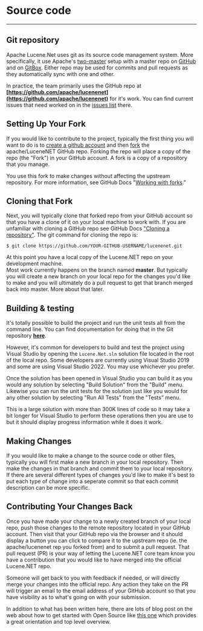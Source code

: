 ﻿# Source code

---

## Git repository

Apache Lucene.Net uses git as its source code management system.  More specifically, it use Apache's [two-master](https://git.apache.org/) setup with a master repo on [GitHub](https://github.com/apache/lucenenet) and on [GitBox](https://gitbox.apache.org/repos/asf?p=lucenenet.git). Either repo may be used for commits and pull requests as they automatically sync with one and other.

In practice, the team primarily uses the GitHub repo at **[https://github.com/apache/lucenenet](https://github.com/apache/lucenenet)** for it's work. You can find current issues that need worked on in the [issues list](https://github.com/apache/lucenenet/issues) there.

## Setting Up Your Fork
If you would like to contribute to the project, typically the first thing you will want to do is to [create a github account](https://docs.github.com/en/get-started/signing-up-for-github/signing-up-for-a-new-github-account) and then [fork](https://docs.github.com/en/get-started/quickstart/fork-a-repo) the apache/LuceneNET GitHub repo.  Forking the repo will place a copy of the repo (the "Fork") in your GitHub account. A fork is a copy of a repository that you manage.

You use this fork to make changes without affecting the upstream repository. For more information, see GitHub Docs "[Working with forks](https://docs.github.com/en/pull-requests/collaborating-with-pull-requests/working-with-forks)."


## Cloning that Fork
Next, you will typically clone that forked repo from your GitHub account so that you have a clone of it on your local machine to work with.  If you are unfamiliar with cloning a GitHub repo see GitHub Docs ["Cloning a repository"](https://docs.github.com/en/repositories/creating-and-managing-repositories/cloning-a-repository).  The git command for cloning the repo is:

```
$ git clone https://github.com/YOUR-GITHUB-USERNAME/lucenenet.git
```


At this point you have a local copy of the Lucene.NET repo on your development machine.  
Most work currently happens on the branch named **master**. But typically you will create a new branch on your local repo for the changes you'd like to make and you will ultimately do a pull request to get that branch merged back into master.  More about that later.

## Building & testing

It's totally possible to build the project and run the unit tests all from the command line.  You can find documentation for doing that in the Git repository **[here](https://github.com/apache/lucenenet/blob/master/README.md#building-and-testing)**.

However, it's common for developers to build and test the project using Visual Studio by opening the `Lucene.Net.sln` solution file located in the root of the local repo.  Some developers are currently using Visual Studio 2019 and some are using Visual Studio 2022. You may use whichever you prefer.

Once the solution has been opened in Visual Studio you can build it as you would any solution by selecting "Build Solution" from the "Build" menu. Likewise you can run the unit tests for the solution just like you would for any other solution by selecting "Run All Tests" from the "Tests" menu.

This is a large solution with more than 300K lines of code so it may take a bit longer for Visual Studio to perform these operations then you are use to but it should display progress information while it does it work.


## Making Changes

If you would like to make a change to the source code or other files, typically you will first make a new branch in your local repository. Then make the changes in that branch and commit them to your local repository.  If there are several different types of changes you'd like to make it's best to put each type of change into a seperate commit so that each commit description can be more specific.

## Contributing Your Changes Back
Once you have made your change to a newly created branch of your local repo, push those changes to the remote repository located in your GitHub account.  Then visit that your GitHub repo via the browser and it should display a button you can click to compare it to the upstream repo (ie. the apache/lucenenet rep you forked from) and to submit a pull request.  That pull request (PR) is your way of letting the Lucene.NET core team know you have a contribution that you would like to have merged into the official Lucene.NET repo.

Someone will get back to you with feedback if needed, or will directly merge your changes into the official repo.  Any action they take on the PR will trigger an email to the email address of your GitHub account so that you have visibility as to what's going on with your submission.

In addition to what has been written here, there are lots of blog post on the web about how to get started with Open Source like [this one](https://www.freecodecamp.org/news/how-to-contribute-to-open-source-projects-beginners-guide/) which provides a great orientation and top level overview.  



